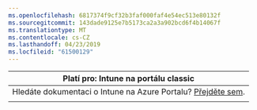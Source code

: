 ```yaml
---
ms.openlocfilehash: 6817374f9cf32b3faf000faf4e54ec513e80132f
ms.sourcegitcommit: 143dade9125e7b5173ca2a3a902bcd6f4b14067f
ms.translationtype: MT
ms.contentlocale: cs-CZ
ms.lasthandoff: 04/23/2019
ms.locfileid: "61500129"
---
```

|                            Platí pro: Intune na portálu classic                            |
|------------------------------------------------------------------------------------------------|
| Hledáte dokumentaci o Intune na Azure Portalu? [Přejděte sem](/intune/what-is-intune). |
|                                                                                                |


